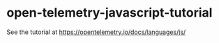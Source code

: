 # open-telemetry-javascript-tutorial

See the tutorial at https://opentelemetry.io/docs/languages/js/
